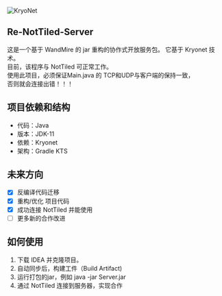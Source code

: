 ![KryoNet](https://raw.github.com/wiki/EsotericSoftware/kryonet/images/logo.jpg)

## Re-NotTiled-Server
这是一个基于 WandMire 的 jar 重构的协作式开放服务包。
它基于 Kryonet 技术。     
目前，该程序与 NotTiled 可正常工作。    
使用此项目，必须保证Main.java 的 TCP和UDP与客户端的保持一致，     
否则就会连接出错！！！

## 项目依赖和结构
- 代码：Java  
- 版本：JDK-11   
- 依赖：Kryonet  
- 架构：Gradle KTS   

## 未来方向
- [x] 反编译代码迁移
- [x] 重构/优化 项目代码
- [x] 成功连接 NotTiled 并能使用
- [ ] 更多新的合作改进

## 如何使用
1. 下载 IDEA 并克隆项目。
2. 自动同步后，构建工件（Build Artifact)
3. 运行打包的jar，例如 java -jar Server.jar
4. 通过 NotTiled 连接到服务器，实现合作
